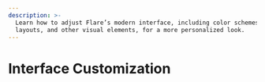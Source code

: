 ```yaml
---
description: >-
  Learn how to adjust Flare’s modern interface, including color schemes, menu
  layouts, and other visual elements, for a more personalized look.
---
```


# Interface Customization

